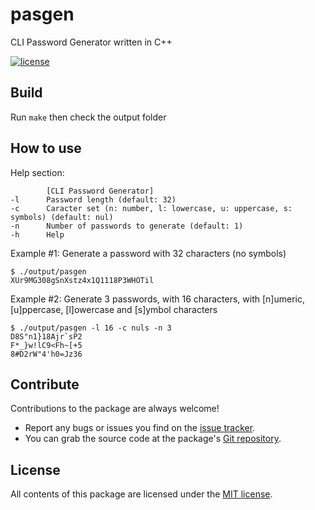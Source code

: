 # pasgen
CLI Password Generator written in C++

[![license](https://img.shields.io/github/license/mashape/apistatus.svg)](https://github.com/OsoianMarcel/promise-all-always/blob/master/LICENSE)

## Build
Run `make` then check the output folder

## How to use
Help section:
```
        [CLI Password Generator]
-l      Password length (default: 32)
-c      Caracter set (n: number, l: lowercase, u: uppercase, s: symbols) (default: nul)
-n      Number of passwords to generate (default: 1)
-h      Help
```

Example #1: Generate a password with 32 characters (no symbols)
```
$ ./output/pasgen 
XUr9MG308gSnXstz4x1Q1118P3WHOTil
```

Example #2: Generate 3 passwords, with 16 characters, with [n]umeric, [u]ppercase, [l]owercase and [s]ymbol characters
```
$ ./output/pasgen -l 16 -c nuls -n 3
D8S"n1}18Ajr`sP2
F*_}w!lC9<Fh~[+5
8#D2rW"4'h0=Jz36
```

## Contribute

Contributions to the package are always welcome!

* Report any bugs or issues you find on the [issue tracker].
* You can grab the source code at the package's [Git repository].

## License

All contents of this package are licensed under the [MIT license].

[issue tracker]: https://github.com/OsoianMarcel/pasgen/issues
[Git repository]: https://github.com/OsoianMarcel/pasgen
[MIT license]: LICENSE